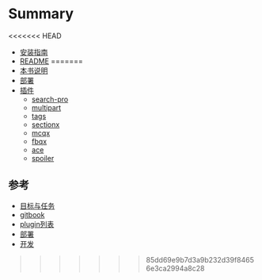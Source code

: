 # Summary

<<<<<<< HEAD
* [安装指南](install.md)
* [README](README.md)
=======
* [本书说明](README.md)
* [部署](deploy/deploy.md)
* [插件](tags.md)
	* [search-pro](plugins/search-pro.md)
	* [multipart](plugins/multipart.md)
    * [tags](plugins/tags.md)
	* [sectionx](plugins/sectionx.md)
	* [mcqx](plugins/mcqx.md)
	* [fbqx](plugins/fbqx.md)
	* [ace](plugins/ace.md)
	* [spoiler](plugins/spoiler.md)
## 参考
* [目标与任务](refs/task.md)
* [gitbook](refs/gitbook.md)
* [plugin列表](refs/plugins.md)
* [部署](refs/deploy.md)
* [开发](refs/custom.md)
>>>>>>> 85dd69e9b7d3a9b232d39f84656e3ca2994a8c28

